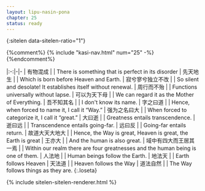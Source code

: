 ```yaml
---
layout: lipu-nasin-pona
chapter: 25
status: ready
---
```


{:sitelen data-sitelen-ratio="1"}

{%comment%}
{% include "kasi-nav.html" num="25" -%}
{%endcomment%}

|:-:|-|-
| 有物混成                     |  | There is something that is perfect in its disorder
| 先天地生                     |  | Which is born before Heaven and Earth.
| 寂兮寥兮<wbr/>独立不改       |  | So silent and desolate! It establishes itself without renewal.
| 周行而不殆                   |  | Functions universally without lapse.
| 可以为天下母                 |  | We can regard it as the Mother of Everything.
| 吾不知其名                   |  | I don't know its name.
| 字之曰道                     |  | Hence, when forced to name it, I call it “Way.”
| 强为之名曰大                 |  | When forced to categorize it, I call it “great.”
| 大曰逝                       |  | Greatness entails transcendence.
| 逝曰远                       |  | Transcendence entails going-far.
| 远曰反                       |  | Going-far entails return.
| 故道大<wbr/>天大<wbr/>地大   |  | Hence, the Way is great, Heaven is great, the Earth is great
| 王亦大                       |  | And the human is also great.
| 域中有四大<wbr/>而王居其一焉 |  | Within our realm there are four greatnesses and the human being is one of them.
| 人法地                       |  | Human beings follow the Earth.
| 地法天                       |  | Earth follows Heaven
| 天法道                       |  | Heaven follows the Way
| 道法自然                     |  | The Way follows things as they are.
{:.loseta}

{% include sitelen-sitelen-renderer.html %}

